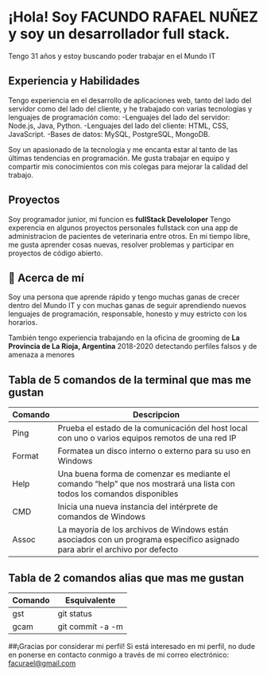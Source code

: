 # ¡Hola! Soy FACUNDO RAFAEL NUÑEZ y soy un desarrollador full stack.
Tengo 31 años y estoy buscando poder trabajar en el Mundo IT 

## Experiencia y Habilidades

Tengo experiencia en el desarrollo de aplicaciones web, tanto del lado del servidor como del lado del cliente, y he trabajado con varias tecnologías y lenguajes de programación como:
 -Lenguajes del lado del servidor: Node.js, Java, Python.
 -Lenguajes del lado del cliente: HTML, CSS, JavaScript.
 -Bases de datos: MySQL, PostgreSQL, MongoDB.

Soy un apasionado de la tecnología y me encanta estar al tanto de las últimas tendencias en programación. Me gusta trabajar en equipo y compartir mis conocimientos con mis colegas para mejorar la calidad del trabajo.

## Proyectos
Soy programador junior, mi funcion es **fullStack Develoloper** Tengo experencia en algunos proyectos personales fullstack con una app de administracion de pacientes de veterinaria entre otros.
En mi tiempo libre, me gusta aprender cosas nuevas, resolver problemas y participar en proyectos de código abierto.

## 🚀 Acerca de mí
Soy una persona que aprende rápido y tengo muchas ganas de crecer dentro del Mundo IT y con muchas ganas de seguir aprendiendo nuevos lenguajes de programación, responsable, honesto y muy estricto con los horarios.

También tengo experiencia trabajando en la oficina de grooming de **La Provincia de La Rioja, Argentina** 2018-2020 detectando perfiles falsos y de amenaza a menores

## Tabla de 5 comandos de la terminal que mas me gustan

| Comando | Descripcion |
| ------ | ------ |
| Ping | Prueba el estado de la comunicación del host local con uno o varios equipos remotos de una red IP | 
| Format | Formatea un disco interno o externo para su uso en Windows | 
|Help | Una buena forma de comenzar es mediante el comando “help” que nos mostrará una lista con todos los comandos disponibles | 
| CMD |  Inicia una nueva instancia del intérprete de comandos de Windows | 
| Assoc | La mayoría de los archivos de Windows están asociados con un programa específico asignado para abrir el archivo por defecto | 

## Tabla de 2 comandos alias que mas me gustan
| Comando | Esquivalente |
| ------ | ------ |
| gst | git status | 
| gcam | git commit -a -m | 

##¡Gracias por considerar mi perfil! Si está interesado en mi perfil, no dude en ponerse en contacto conmigo a través de mi correo electrónico: facurael@gmail.com
